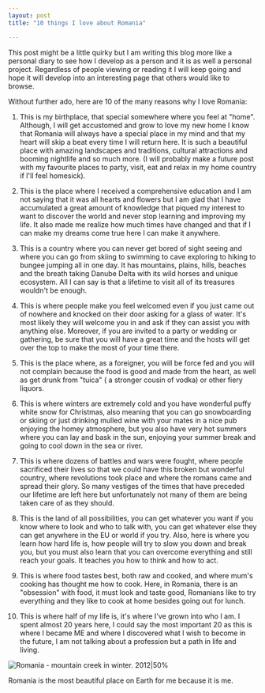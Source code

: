 ```yaml
---
layout: post
title: "10 things I love about Romania"

---
```


This post might be a little quirky but I am writing this blog more like a personal diary to see how I develop as a person and it is as well a personal project. Regardless of people viewing or reading it I will keep going and hope it will develop into an interesting page that others would like to browse.

Without further ado, here are 10 of the many reasons why I love Romania:

1. This is my birthplace, that special somewhere where you feel at "home". Although, I will get accustomed and grow to love my new home I know that Romania will always have a special place in my mind and that my heart will skip a beat every time I will return here. It is such a beautiful place with amazing landscapes and traditions, cultural attractions and booming nightlife and so much more. (I will probably make a future post with my favourite places to party, visit, eat and relax in my home country if I'll feel homesick).

2. This is the place where I received a comprehensive education and I am not saying that it was all hearts and flowers but I am glad that I have accumulated a great amount of knowledge that piqued my interest to want to discover the world and never stop learning and improving my life. It also made me realize how much times have changed and that if I can make my dreams come true here I can make it anywhere.

3. This is a country where you can never get bored of sight seeing and where you can go from skiing to swimming to cave exploring to hiking to bungee jumping all in one day. It has mountains, plains, hills, beaches and the breath taking Danube Delta with its wild horses and unique ecosystem. All I can say is that a lifetime to visit all of its treasures wouldn't be enough.

4. This is where people make you feel welcomed even if you just came out of nowhere and knocked on their door asking for a glass of water. It's most likely they will welcome you in and ask if they can assist you with anything else. Moreover, if you are invited to a party or wedding or gathering, be sure that you will have a great time and the hosts will get over the top to make the most of your time there.

5. This is the place where, as a foreigner, you will be force fed and you will not complain because the food is good and made from the heart, as well as get drunk from "tuica" ( a stronger cousin of vodka) or other fiery liquors.

6. This is where winters are extremely cold and you have wonderful puffy white snow for Christmas, also meaning that you can go snowboarding or skiing or just drinking mulled wine with your mates in a nice pub enjoying the homey atmosphere, but you also have very hot summers where you can lay and bask in the sun, enjoying your summer break and going to cool down in the sea or river.

7. This is where dozens of battles and wars were fought, where people sacrificed their lives so that we could have this broken but wonderful country, where revolutions took place and where the romans came and spread their glory. So many vestiges of the times that have preceded our lifetime are left here but unfortunately not many of them are being taken care of as they should.

8. This is the land of all possibilities, you can get whatever you want if you know where to look and who to talk with, you can get whatever else they can get anywhere in the EU or world if you try. Also, here is where you learn how hard life is, how people will try to slow you down and break you, but you must also learn that you can overcome everything and still reach your goals. It teaches you how to think and how to act.

9.  This is where food tastes best, both raw and cooked, and where mum's cooking has thought me how to cook. Here, in Romania, there is an "obsession" with food, it must look and taste good, Romanians like to try everything and they like to cook at home besides going out for lunch. 

10. This is where half of my life is, it's where I've grown into who I am. I spent almost 20 years here, I could say the most important 20 as this is where I became ME and where I discovered what I wish to become in the future, I am not talking about a profession but a path in life and living.

![Romania - mountain creek in winter. 2012|50%](https://4.bp.blogspot.com/-7ysw7K0UEZU/UBA9rudn0vI/AAAAAAAAAK0/4w3WoncpD6o/s1600/DSC_0180.jpg)

Romania is the most beautiful place on Earth for me because it is me.
